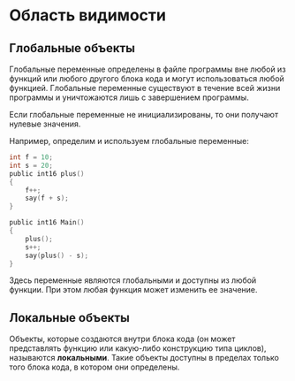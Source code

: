 # Область видимости
## Глобальные объекты
Глобальные переменные определены в файле программы вне любой из функций или любого другого блока кода и могут использоваться любой функцией.
Глобальные переменные существуют в течение всей жизни программы и уничтожаются лишь с завершением программы.

Если глобальные переменные не инициализированы,
то они получают нулевые значения.

Например, определим и используем глобальные переменные:
```C
int f = 10;
int s = 20;
public int16 plus()
{
    f++;
    say(f + s);
}

public int16 Main()
{
    plus();
    s++;
    say(plus() - s);
}
```
Здесь переменные являются глобальными и доступны из любой функции.
При этом любая функция может изменить ее значение.

## Локальные объекты
Объекты, которые создаются внутри блока кода (он может представлять функцию или какую-либо конструкцию типа циклов),
называются **локальными**.
Такие объекты доступны в пределах только того блока кода,
в котором они определены.
